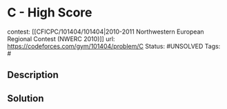 # C - High Score

contest: [[CFICPC/101404/101404|2010-2011 Northwestern European Regional Contest (NWERC 2010)]]
url: https://codeforces.com/gym/101404/problem/C
Status: #UNSOLVED
Tags: #

## Description

## Solution


